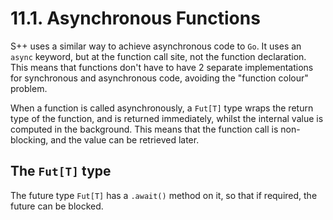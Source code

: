 # 11.1. Asynchronous Functions
S++ uses a similar way to achieve asynchronous code to `Go`. It uses an `async` keyword, but at the function call 
site, not the function declaration. This means that functions don't have to have 2 separate implementations for 
synchronous and asynchronous code, avoiding the "function colour" problem.

When a function is called asynchronously, a `Fut[T]` type wraps the return type of the function, and is returned 
immediately, whilst the internal value is computed in the background. This means that the function call is 
non-blocking, and the value can be retrieved later.

## The `Fut[T]` type
The future type `Fut[T]` has a `.await()` method on it, so that if required, the future can be blocked.
